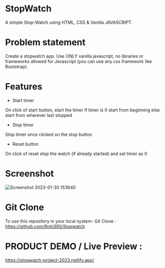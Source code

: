 
# StopWatch
A simple Stop-Watch using HTML, CSS &amp; Vanilla JAVASCRIPT.

# Problem statement
Create a stopwatch app. Use ONLY vanilla javascript, no libraries or frameworks allowed for Javascript (you can use any css framework like Bootstrap).

# Features
- Start timer

On click of start button, start the timer
If timer is 0 start from beginning else start from wherever last stopped

- Stop timer

Stop timer once clicked on the stop button

- Reset button

On click of reset stop the watch (if already started) and set timer as 0

# Screenshot

![Screenshot 2023-01-30 153640](https://user-images.githubusercontent.com/89455524/217811069-14810922-93bc-46a9-add4-7abf9d92ff71.jpg)


# Git Clone
To use this repository in your local system-
Git Clone : https://github.com/Rohi390/Stopwatch

# PRODUCT DEMO / Live Preview : 

https://stopwatch-project-2023.netlify.app/


